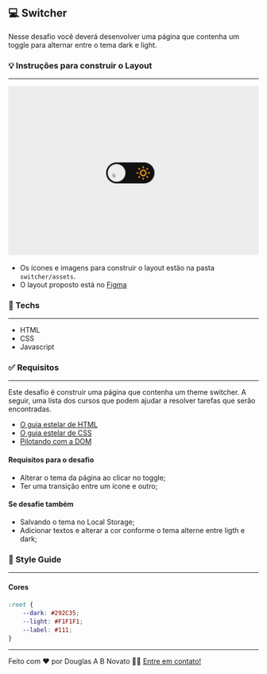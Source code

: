 ## 💻 Switcher

Nesse desafio você deverá desenvolver uma página que contenha um toggle para alternar entre o tema dark e light.

### 💡 Instruções para construir o Layout

---

![preview.gif](./assets/preview.gif)

- Os ícones e imagens para construir o layout estão na pasta `switcher/assets`.
- O layout proposto está no [Figma](https://www.figma.com/file/yJ0kcX1684XPoyJnUf1K6J/DD-Theme-Switcher/duplicate) 

### 🚀 Techs 

---

- HTML
- CSS
- Javascript

### ✅ Requisitos 

---

Este desafio é construir uma página que contenha um theme switcher. A seguir, uma lista dos cursos que podem ajudar a resolver tarefas que serão encontradas.

- [O guia estelar de HTML](https://app.rocketseat.com.br/node/o-guia-estelar-de-html)
- [O guia estelar de CSS](https://app.rocketseat.com.br/node/o-guia-estelar-de-css)
- [Pilotando com a DOM](https://app.rocketseat.com.br/node/pilotando-com-a-dom)

#### Requisitos para o desafio

- Alterar o tema da página ao clicar no toggle;
- Ter uma transição entre um ícone e outro;

#### Se desafie também

- Salvando o tema no Local Storage;
- Adicionar textos e alterar a cor conforme o tema alterne entre ligth e dark;

### 🎨 Style Guide

---

#### Cores 

```css
:root {
	--dark: #292C35;
	--light: #F1F1F1;
	--label: #111;
}
```
 
---  

Feito com ❤️ por Douglas A B Novato 👋🏽 [Entre em contato!](https://www.linkedin.com/in/douglasabnovato/)